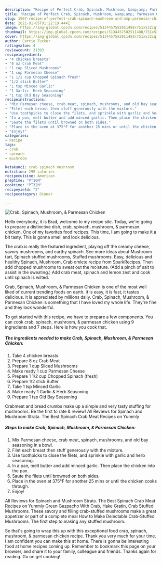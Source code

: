 ```yaml
---
description: "Recipe of Perfect Crab, Spinach, Mushroom, &amp;amp; Parmesan Chicken"
title: "Recipe of Perfect Crab, Spinach, Mushroom, &amp;amp; Parmesan Chicken"
slug: 1907-recipe-of-perfect-crab-spinach-mushroom-and-amp-parmesan-chicken
date: 2021-01-05T01:22:19.444Z
image: https://img-global.cpcdn.com/recipes/5134457582911488/751x532cq70/crab-spinach-mushroom-parmesan-chicken-recipe-main-photo.jpg
thumbnail: https://img-global.cpcdn.com/recipes/5134457582911488/751x532cq70/crab-spinach-mushroom-parmesan-chicken-recipe-main-photo.jpg
cover: https://img-global.cpcdn.com/recipes/5134457582911488/751x532cq70/crab-spinach-mushroom-parmesan-chicken-recipe-main-photo.jpg
author: Carrie Tucker
ratingvalue: 4
reviewcount: 31393
recipeingredient:
- "4 chicken breasts"
- "8 oz Crab Meat"
- "1 cup Sliced Mushrooms"
- "1 cup Parmesan Cheese"
- "1 1/2 cup Chopped Spinach fresh"
- "1/2 stick Butter"
- "1 tsp Minced Garlic"
- "1 Garlic  Herb Seasoning"
- "1 tsp Old Bay Seasoning"
recipeinstructions:
- "Mix Parmesan cheese, crab meat, spinach, mushrooms, and old bay seasoning in a bowl."
- "Filet each breast then stuff generously with the mixture."
- "Use toothpicks to close the filets, and sprinkle with garlic and herb seasoning."
- "In a pan, melt butter and add minced garlic. Then place the chicken into the pan."
- "Saute the filets until browned on both sides."
- "Place in the oven at 375°F for another 25 mins or until the chicken cooks through."
- "Enjoy!"
categories:
- Recipe
tags:
- crab
- spinach
- mushroom

katakunci: crab spinach mushroom 
nutrition: 299 calories
recipecuisine: American
preptime: "PT10M"
cooktime: "PT32M"
recipeyield: "2"
recipecategory: Dinner

---
```



![Crab, Spinach, Mushroom, &amp; Parmesan Chicken](https://img-global.cpcdn.com/recipes/5134457582911488/751x532cq70/crab-spinach-mushroom-parmesan-chicken-recipe-main-photo.jpg)

Hello everybody, it is Brad, welcome to my recipe site. Today, we're going to prepare a distinctive dish, crab, spinach, mushroom, &amp; parmesan chicken. One of my favorites food recipes. This time, I am going to make it a bit tasty. This is gonna smell and look delicious.

The crab is really the featured ingredient, playing off the creamy cheese, savory mushrooms, and earthy spinach. See more ideas about Mushroom tart, Spinach stuffed mushrooms, Stuffed mushrooms. Easy, delicious and healthy Spinach, Mushroom, Crab omlete recipe from SparkRecipes. Then add chopped mushrooms to sweat out the moisture. (Add a pinch of salt to assist in the sweating.) Add crab meat, spinach and lemon zest and cook until spinach is wilted.

Crab, Spinach, Mushroom, &amp; Parmesan Chicken is one of the most well liked of current trending foods on earth. It is easy, it is fast, it tastes delicious. It is appreciated by millions daily. Crab, Spinach, Mushroom, &amp; Parmesan Chicken is something that I have loved my whole life. They're fine and they look wonderful.


To get started with this recipe, we have to prepare a few components. You can cook crab, spinach, mushroom, &amp; parmesan chicken using 9 ingredients and 7 steps. Here is how you cook that.

<!--inarticleads1-->

##### The ingredients needed to make Crab, Spinach, Mushroom, &amp; Parmesan Chicken:

1. Take 4 chicken breasts
1. Prepare 8 oz Crab Meat
1. Prepare 1 cup Sliced Mushrooms
1. Make ready 1 cup Parmesan Cheese
1. Prepare 1 1/2 cup Chopped Spinach (fresh)
1. Prepare 1/2 stick Butter
1. Take 1 tsp Minced Garlic
1. Make ready 1 Garlic &amp; Herb Seasoning
1. Prepare 1 tsp Old Bay Seasoning


Crabmeat and bread crumbs make up a simple and very tasty stuffing for mushrooms. Be the first to rate &amp; review! All Reviews for Spinach and Mushroom Strata. The Best Spinach Crab Meat Recipes on Yummly 

<!--inarticleads2-->

##### Steps to make Crab, Spinach, Mushroom, &amp; Parmesan Chicken:

1. Mix Parmesan cheese, crab meat, spinach, mushrooms, and old bay seasoning in a bowl.
1. Filet each breast then stuff generously with the mixture.
1. Use toothpicks to close the filets, and sprinkle with garlic and herb seasoning.
1. In a pan, melt butter and add minced garlic. Then place the chicken into the pan.
1. Saute the filets until browned on both sides.
1. Place in the oven at 375°F for another 25 mins or until the chicken cooks through.
1. Enjoy!


All Reviews for Spinach and Mushroom Strata. The Best Spinach Crab Meat Recipes on Yummly Green Gazpacho With Crab, Hake Gratin, Crab Stuffed Mushrooms. These savory and filling crab-stuffed mushrooms make a great appetizer or part of a complete meal How to Make Delectable Crab-Stuffed Mushrooms. The first step to making any stuffed mushroom. 

So that's going to wrap this up with this exceptional food crab, spinach, mushroom, &amp; parmesan chicken recipe. Thank you very much for your time. I am confident you can make this at home. There is gonna be interesting food at home recipes coming up. Remember to bookmark this page on your browser, and share it to your family, colleague and friends. Thanks again for reading. Go on get cooking!
